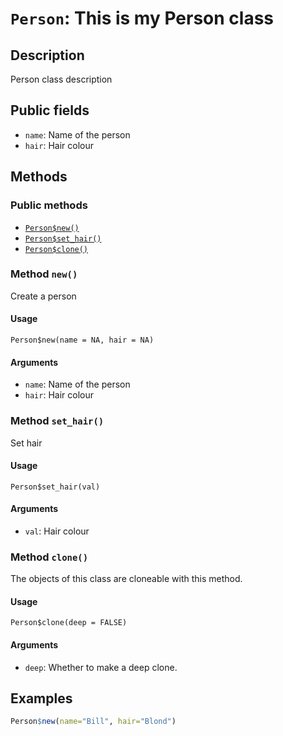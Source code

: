 # `Person`: This is my Person class

## Description

Person class description

## Public fields

* `name`: Name of the person
* `hair`: Hair colour

## Methods

### Public methods

* [`Person$new()`](#method-Person-new)
* [`Person$set_hair()`](#method-Person-set_hair)
* [`Person$clone()`](#method-Person-clone)

### Method `new()`

Create a person

#### Usage

```
Person$new(name = NA, hair = NA)
```

#### Arguments

* `name`: Name of the person
* `hair`: Hair colour

### Method `set_hair()`

Set hair

#### Usage

```
Person$set_hair(val)
```

#### Arguments

* `val`: Hair colour

### Method `clone()`

The objects of this class are cloneable with this method.

#### Usage

```
Person$clone(deep = FALSE)
```

#### Arguments

* `deep`: Whether to make a deep clone.

## Examples

```r
Person$new(name="Bill", hair="Blond")
```

